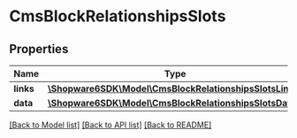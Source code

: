 # CmsBlockRelationshipsSlots

## Properties
Name | Type | Description | Notes
------------ | ------------- | ------------- | -------------
**links** | [**\Shopware6SDK\Model\CmsBlockRelationshipsSlotsLinks**](CmsBlockRelationshipsSlotsLinks.md) |  | [optional] 
**data** | [**\Shopware6SDK\Model\CmsBlockRelationshipsSlotsData[]**](CmsBlockRelationshipsSlotsData.md) |  | [optional] 

[[Back to Model list]](../../README.md#documentation-for-models) [[Back to API list]](../../README.md#documentation-for-api-endpoints) [[Back to README]](../../README.md)

